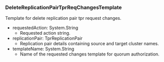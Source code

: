 ### DeleteReplicationPairTprReqChangesTemplate
Template for delete replication pair tpr request changes.

- requestedAction: System.String
  - Requested action string.
- replicationPair: TprReplicationPair
  - Replication pair details containing source and target cluster names.
- templateName: System.String
  - Name of the requested changes template for quorum authorization.
